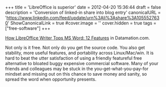 +++
title = 'LibreOffice is superior'
date = 2012-04-20 15:36:44
draft = false
description = 'Conversion of linked-in share into blog entry'
canonicalURL = 'https://www.linkedin.com/feed/update/urn%3Ali%3Ashare%3A1055527630'
ShowCanonicalLink = true
#cover.image = ''
cover.hidden = true
tags = ["free-software"]
+++

[How LibreOffice Writer Tops MS Word: 12 Features](http://www.datamation.com/applications/how-libreoffice-writer-tops-ms-word-12-features-1.html) in Datamation.com.

Not only is it free.  Not only do you get the source code.  You also get
stability, more useful features, and portability across Linux/Mac/win.  It is
hard to beat the utter satisfaction of using a friendly featureful free
alternative to bloated buggy expensive commercial software.  Many of your
friends and colleagues may be stuck in the you-get-what-you-pay-for mindset and
missing out on this chance to save money and sanity, so spread the word when
opportunity presents.
